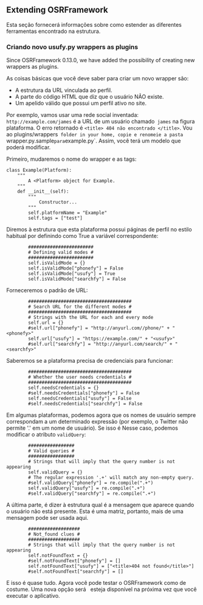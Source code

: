 Extending OSRFramework
----------------------

Esta seção fornecerá informações sobre como estender as diferentes ferramentas
encontrado na estrutura.

### Criando novo usufy.py wrappers as plugins

Since OSRFramework 0.13.0, we have added the possibility of creating new
wrappers as plugins.

As coisas básicas que você deve saber para criar um novo wrapper são:
* A estrutura da URL vinculada ao perfil.
* A parte do código HTML que diz que o usuário NÃO existe.
* Um apelido válido que possui um perfil ativo no site.

Por exemplo, vamos usar uma rede social inventada:
`http://example.com/james` é a URL de um usuário chamado` james` na figura
plataforma. O erro retornado é `<title> 404 não encontrado </title>`. Vou ao
plugins/wrappers` folder in your home, copie e renomeie a pasta` wrapper.py.sample`
para `example.py`. Assim, você terá um modelo que poderá modificar.

Primeiro, mudaremos o nome do wrapper e as tags:
```
class Example(Platform):
    """
        A <Platform> object for Example.
    """
    def __init__(self):
        """
            Constructor...
        """
        self.platformName = "Example"
        self.tags = ["test"]
```

Diremos à estrutura que esta plataforma possui páginas de perfil no estilo habitual por
definindo como True a variável correspondente:
```
        ########################
        # Defining valid modes #
        ########################
        self.isValidMode = {}        
        self.isValidMode["phonefy"] = False
        self.isValidMode["usufy"] = True
        self.isValidMode["searchfy"] = False   
```

Forneceremos o padrão de URL:
```
        ######################################
        # Search URL for the different modes #
        ######################################
        # Strings with the URL for each and every mode
        self.url = {}        
        #self.url["phonefy"] = "http://anyurl.com//phone/" + "<phonefy>"
        self.url["usufy"] = "https://example.com/" + "<usufy>"       
        #self.url["searchfy"] = "http://anyurl.com/search/" + "<searchfy>"  
```

Saberemos se a plataforma precisa de credenciais para funcionar:
```
        ######################################
        # Whether the user needs credentials #
        ######################################
        self.needsCredentials = {}        
        #self.needsCredentials["phonefy"] = False
        self.needsCredentials["usufy"] = False
        #self.needsCredentials["searchfy"] = False
```

Em algumas plataformas, podemos agora que os nomes de usuário sempre correspondam a um determinado
expressão (por exemplo, o Twitter não permite '.' em um nome de usuário). Se isso é
Nesse caso, podemos modificar o atributo `validQuery`:
```
        #################
        # Valid queries #
        #################
        # Strings that will imply that the query number is not appearing
        self.validQuery = {}
        # The regular expression '.+' will match any non-empty query.
        #self.validQuery["phonefy"] = re.compile(".+")
        self.validQuery["usufy"] = re.compile(".+")   
        #self.validQuery["searchfy"] = re.compile(".+")
```

A última parte, é dizer à estrutura qual é a mensagem que aparece quando
o usuário não está presente. Esta é uma matriz, portanto, mais de uma mensagem pode ser usada
aqui.
```
        ###################
        # Not_found clues #
        ###################
        # Strings that will imply that the query number is not appearing
        self.notFoundText = {}
        #self.notFoundText["phonefy"] = []
        self.notFoundText["usufy"] = ["<title>404 not found</title>"]
        #self.notFoundText["searchfy"] = []  
```

E isso é quase tudo. Agora você pode testar o OSRFramework como de costume. Uma nova opção será
  esteja disponível na próxima vez que você executar o aplicativo.




